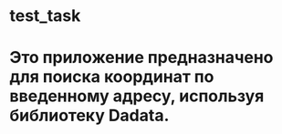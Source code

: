 # test_task

# Это приложение предназначено для поиска координат по введенному адресу, используя библиотеку Dadata. 
